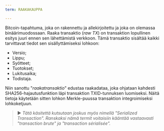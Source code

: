 ```yaml
---
term: RAAKAKAUPPA

---
```

Bitcoin-tapahtuma, joka on rakennettu ja allekirjoitettu ja joka on olemassa binäärimuodossaan. Raaka transaktio (*raw TX*) on transaktion lopullinen esitys juuri ennen sen lähettämistä verkkoon. Tämä transaktio sisältää kaikki tarvittavat tiedot sen sisällyttämiseksi lohkoon:


- Versio;
- Lippu;
- Syötteet;
- Tuotokset;
- Lukitusaika;
- Todistaja.

Niin sanottu "*raakatransaktio*" edustaa raakadataa, joka ohjataan kahdesti SHA256-hajautusfunktion läpi transaktion TXID-tunnuksen luomiseksi. Näitä tietoja käytetään sitten lohkon Merkle-puussa transaktion integroimiseksi lohkoketjuun.

> ► *Tätä käsitettä kutsutaan joskus myös nimellä "Serialized Transaction". Ranskaksi nämä termit voitaisiin kääntää vastaavasti "transaction brute" ja "transaction sérialisée".*
